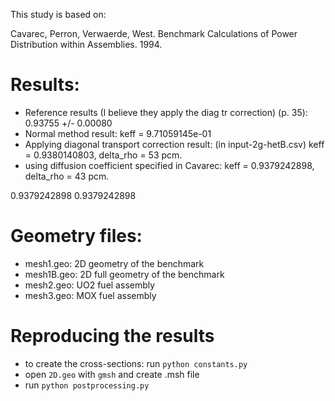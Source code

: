 
This study is based on:

Cavarec, Perron, Verwaerde, West. Benchmark Calculations of Power Distribution within Assemblies. 1994.


# Results:

* Reference results (I believe they apply the diag tr correction) (p. 35): 0.93755 +/- 0.00080
* Normal method result: keff = 9.71059145e-01
* Applying diagonal transport correction result: (in input-2g-hetB.csv) keff = 0.9380140803, delta_rho = 53 pcm.
* using diffusion coefficient specified in Cavarec: keff = 0.9379242898, delta_rho = 43 pcm.

0.9379242898
0.9379242898


# Geometry files:

* mesh1.geo: 2D geometry of the benchmark
* mesh1B.geo: 2D full geometry of the benchmark
* mesh2.geo: UO2 fuel assembly
* mesh3.geo: MOX fuel assembly

# Reproducing the results

* to create the cross-sections: run ```python constants.py```
* open ```2D.geo``` with ```gmsh``` and create .msh file
* run ```python postprocessing.py```
